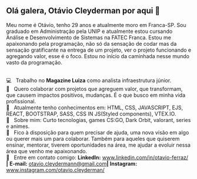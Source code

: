 ## Olá galera, Otávio Cleyderman por aqui 👋

Meu nome é Otávio, tenho 29 anos e atualmente moro em Franca-SP. Sou graduado em Administração pela UNIP e atualmente estou cursando Análise e Desenvolvimento de Sistemas na FATEC Franca. Estou me apaixonando pela programação, não só da sensação de codar mas da sensação gratificante na entrega de um projeto, ver o projeto funcionando e agregando valor, esse é o foco. Estou no início da caminhada nesse mundo vasto da programação.

 <br/> :computer: &nbsp; Trabalho no **Magazine Luiza** como analista infraestrutura júnior.
 <br/> :purple_heart: &nbsp; Quero colaborar com projetos que agreguem valor, que transformam, que causem impactos positivos, mudanças. É o que busco em minha vida profissional.
 <br/> :rocket: &nbsp; Atualmente tenho conhecimentos em: HTML, CSS, JAVASCRIPT, EJS, REACT, BOOTSTRAP, SASS, CSS IN JS(Styled components), VTEX.IO.
 <br/> 💬  &nbsp; Sobre mim: Curto tecnologias, games CS:GO, Dark Orbit, valorant, series e animes.
 <br/> :e-mail: &nbsp; Fico à disposição para quem precisar de ajuda, uma nova visão em algo ou querer mais um para colaborar. Também para aqueles que quiserem ensinar, mentorar, tiverem oportunidades na área, me ajudar a evoluir nessa área que venho me apaixonando. 
 <br/> :email: &nbsp; Entre em contato comigo: <strong>LinkedIn:</strong> www.linkedin.com/in/otavio-ferraz/ <strong>|</strong> <strong>E-mail:</strong> otavio.cleydermann@gmail.com<strong>|</strong> <strong>Instagram:</strong> www.instagram.com/otavio.cleyderman/  







